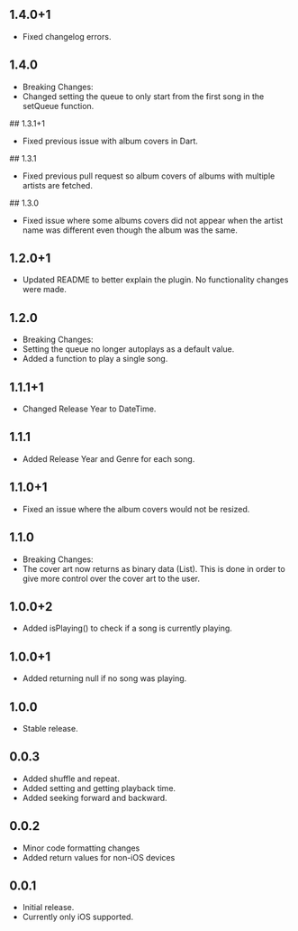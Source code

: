 ## 1.4.0+1

- Fixed changelog errors.

## 1.4.0

- Breaking Changes:
- Changed setting the queue to only start from the first song in the setQueue function.

## 1.3.1+1

- Fixed previous issue with album covers in Dart.

## 1.3.1

- Fixed previous pull request so album covers of albums with multiple artists are fetched.

## 1.3.0

- Fixed issue where some albums covers did not appear when the artist name was different even though the album was the same.

## 1.2.0+1

- Updated README to better explain the plugin. No functionality changes were made.

## 1.2.0

- Breaking Changes:
- Setting the queue no longer autoplays as a default value.
- Added a function to play a single song.

## 1.1.1+1

- Changed Release Year to DateTime.

## 1.1.1

- Added Release Year and Genre for each song.

## 1.1.0+1

- Fixed an issue where the album covers would not be resized.

## 1.1.0

- Breaking Changes:
- The cover art now returns as binary data (List<int>). This is done in order to give more control over the cover art to the user.

## 1.0.0+2

- Added isPlaying() to check if a song is currently playing.

## 1.0.0+1

- Added returning null if no song was playing.

## 1.0.0

- Stable release.

## 0.0.3

- Added shuffle and repeat.
- Added setting and getting playback time.
- Added seeking forward and backward.

## 0.0.2

- Minor code formatting changes
- Added return values for non-iOS devices

## 0.0.1

- Initial release.
- Currently only iOS supported.

